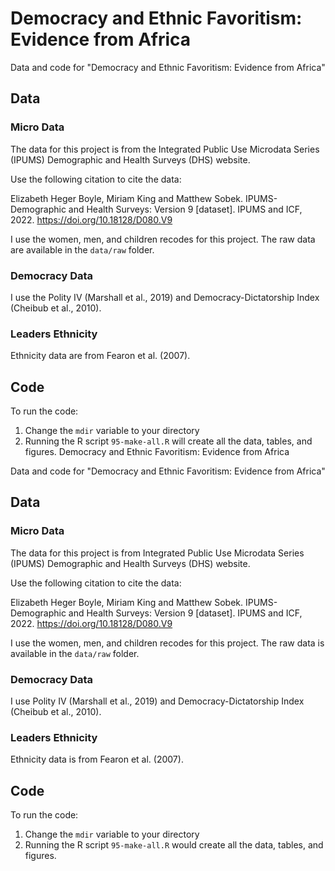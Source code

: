 # Democracy and Ethnic Favoritism: Evidence from Africa

Data and code for "Democracy and Ethnic Favoritism: Evidence from Africa"

## Data

### Micro Data

The data for this project is from the Integrated Public Use Microdata Series (IPUMS) Demographic and Health Surveys (DHS) website. 

Use the following citation to cite the data:

Elizabeth Heger Boyle, Miriam King and Matthew Sobek. IPUMS-Demographic and Health Surveys: Version 9 [dataset]. IPUMS and ICF, 2022. https://doi.org/10.18128/D080.V9

I use the women, men, and children recodes for this project. The raw data are available in the `data/raw` folder.

### Democracy Data

I use the Polity IV (Marshall et al., 2019) and Democracy-Dictatorship Index (Cheibub et al., 2010).

### Leaders Ethnicity

Ethnicity data are from Fearon et al. (2007).

## Code

To run the code:

1. Change the `mdir` variable to your directory
2. Running the R script `95-make-all.R` will create all the data, tables, and figures.
Democracy and Ethnic Favoritism: Evidence from Africa

Data and code for "Democracy and Ethnic Favoritism: Evidence from Africa"

## Data

### Micro Data

The data for this project is from Integrated Public Use Microdata Series (IPUMS) Demographic and Health Surveys (DHS) website.

Use the following citation to cite the data:

Elizabeth Heger Boyle, Miriam King and Matthew Sobek. IPUMS-Demographic and Health Surveys: Version 9 [dataset]. IPUMS and ICF, 2022. <https://doi.org/10.18128/D080.V9>

I use the women, men, and children recodes for this project. The raw data is available in the `data/raw` folder.

### Democracy Data

I use Polity IV (Marshall et al., 2019) and Democracy-Dictatorship Index (Cheibub et al., 2010).

### Leaders Ethnicity

Ethnicity data is from Fearon et al. (2007).

## Code

To run the code:

1.  Change the `mdir` variable to your directory
2.  Running the R script `95-make-all.R` would create all the data, tables, and figures.
